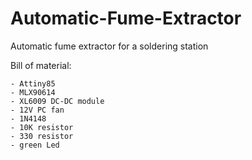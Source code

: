# Automatic-Fume-Extractor
Automatic fume extractor for a soldering station

Bill of material:

	- Attiny85
	- MLX90614
	- XL6009 DC-DC module
	- 12V PC fan
	- 1N4148
	- 10K resistor
	- 330 resistor
	- green Led
